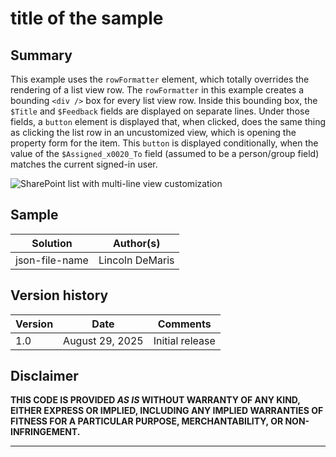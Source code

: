 # title of the sample

## Summary
This example uses the `rowFormatter` element, which totally overrides the rendering of a list view row.  The `rowFormatter` in this example creates a bounding `<div />` box for every list view row.  Inside this bounding box, the `$Title` and `$Feedback` fields are displayed on separate lines.  Under those fields, a `button` element is displayed that, when clicked, does the same thing as clicking the list row in an uncustomized view, which is opening the property form for the item.  This `button` is displayed conditionally, when the value of the `$Assigned_x0020_To` field (assumed to be a person/group field) matches the current signed-in user.

![SharePoint list with multi-line view customization](../../../../../sp-dev-docs/blob/master/docs/images/listformatting-rowformatter.png)

## Sample

Solution|Author(s)
--------|---------
json-file-name | Lincoln DeMaris

## Version history

Version|Date|Comments
-------|----|--------
1.0|August 29, 2025|Initial release

## Disclaimer
**THIS CODE IS PROVIDED *AS IS* WITHOUT WARRANTY OF ANY KIND, EITHER EXPRESS OR IMPLIED, INCLUDING ANY IMPLIED WARRANTIES OF FITNESS FOR A PARTICULAR PURPOSE, MERCHANTABILITY, OR NON-INFRINGEMENT.**

---

